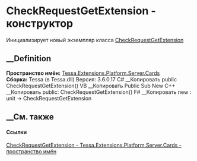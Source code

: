 # CheckRequestGetExtension - конструктор
Инициализирует новый экземпляр класса
[CheckRequestGetExtension](T_Tessa_Extensions_Platform_Server_Cards_CheckRequestGetExtension.htm)
##  __Definition
 **Пространство имён:**
[Tessa.Extensions.Platform.Server.Cards](N_Tessa_Extensions_Platform_Server_Cards.htm)  
 **Сборка:** Tessa (в Tessa.dll) Версия: 3.6.0.17
C# __Копировать
     public CheckRequestGetExtension()
VB __Копировать
     Public Sub New
C++ __Копировать
     public:
    CheckRequestGetExtension()
F# __Копировать
     new : unit -> CheckRequestGetExtension
##  __См. также
#### Ссылки
[CheckRequestGetExtension -
](T_Tessa_Extensions_Platform_Server_Cards_CheckRequestGetExtension.htm)
[Tessa.Extensions.Platform.Server.Cards - пространство
имён](N_Tessa_Extensions_Platform_Server_Cards.htm)
